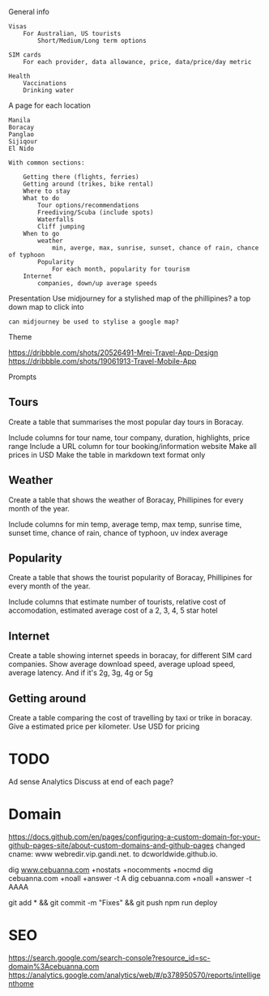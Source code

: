 General info 

    Visas
        For Australian, US tourists
            Short/Medium/Long term options

    SIM cards
        For each provider, data allowance, price, data/price/day metric

    Health
        Vaccinations
        Drinking water

A page for each location

    Manila
    Boracay
    Panglao
    Sijiqour
    El Nido

    With common sections: 
        
        Getting there (flights, ferries)
        Getting around (trikes, bike rental)
        Where to stay
        What to do 
            Tour options/recommendations
            Freediving/Scuba (include spots)
            Waterfalls
            Cliff jumping
        When to go 
            weather
                min, averge, max, sunrise, sunset, chance of rain, chance of typhoon
            Popularity
                For each month, popularity for tourism
        Internet
            companies, down/up average speeds         
        

Presentation
    Use midjourney for a stylished map of the phillipines? a top down map to click into

    can midjourney be used to stylise a google map?



Theme

https://dribbble.com/shots/20526491-Mrei-Travel-App-Design
https://dribbble.com/shots/19061913-Travel-Mobile-App



Prompts

## Tours

Create a table that summarises the most popular day tours in Boracay.

Include columns for tour name, tour company, duration, highlights, price range
Include a URL column for tour booking/information website
Make all prices in USD
Make the table in markdown text format only

## Weather
Create a table that shows the weather of Boracay, Phillipines for every month of the year.

Include columns for min temp, average temp, max temp, sunrise time, sunset time, chance of rain, chance of typhoon, uv index average

## Popularity


Create a table that shows the tourist popularity of Boracay, Phillipines for every month of the year.

Include columns that estimate number of tourists, relative cost of accomodation, estimated average cost of a 2, 3, 4, 5 star hotel

## Internet

Create a table showing internet speeds in boracay, for different SIM card companies. Show average download speed, average upload speed, average latency.  And if it's 2g, 3g, 4g or 5g

## Getting around

Create a table comparing the cost of travelling by taxi or trike in boracay. Give a estimated price per kilometer. Use USD for pricing

# TODO
Ad sense
Analytics
Discuss at end of each page?


# Domain

https://docs.github.com/en/pages/configuring-a-custom-domain-for-your-github-pages-site/about-custom-domains-and-github-pages
changed cname: www webredir.vip.gandi.net. to dcworldwide.github.io.

dig www.cebuanna.com +nostats +nocomments +nocmd
dig cebuanna.com +noall +answer -t A
dig cebuanna.com +noall +answer -t AAAA

git add * && git commit -m "Fixes" && git push
npm run deploy


# SEO

https://search.google.com/search-console?resource_id=sc-domain%3Acebuanna.com
https://analytics.google.com/analytics/web/#/p378950570/reports/intelligenthome